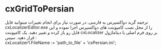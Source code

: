 # cxGridToPersian
ترجمه گرید دواکسپرس به فارسی.
در صورت نیاز برای انجام تغییرات میتوانید فایل cxLocalizerEditor.exe را از محل نصب کامپوننت های دواکسپرس اجرا نموده و این فایل رو باز کرده و تغییر دهید.
یک کامپوننت cxLocalizer بر روی فرم اصلی یا دیتاماژول قرار دهید. سپس :<br>
cxLocalizer1.FileName := 'path_to_file\' + 'cxPersian.ini';
